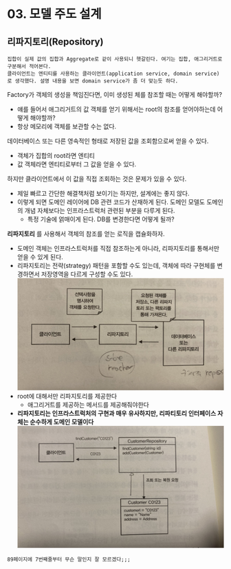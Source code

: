 # 03. 모델 주도 설계
## 리파지토리(Repository)
```
집합이 실제 값의 집합과 Aggregate로 같이 사용되니 헷갈린다. 여기는 집합, 애그리거트로 구분해서 적어본다. 
클라이언트는 엔티티를 사용하는 클라이언트(application service, domain service)로 생각했다. 설명 내용을 보면 domain service가 좀 더 맞는듯 하다. 
```
Factory가 객체의 생성을 책임진다면, 이미 생성된 체를 참조할 때는 어떻게 해야할까?
- 얘를 들어서 애그리거트의 값 객체를 얻기 위해서는 root의 참조를 얻어야하는데 어떻게 해야할까?
- 항상 메모리에 객체를 보관할 수는 없다. 

데이터베이스 또는 다른 영속적인 형태로 저장된 값을 조회함으로써 얻을 수 있다. 
- 객체가 집합의 root라면 엔티티
- 값 객체라면 엔티티로부터 그 값을 얻을 수 있다.

하지만 클라이언트에서 이 값을 직접 조회하는 것은 문제가 있을 수 있다. 
- 제일 빠르고 간단한 해결책처럼 보이기는 하지만, 설계에는 좋지 않다. 
- 이렇게 되면 도메인 레이어에 DB 관련 코드가 산재하게 된다. 도메인 모델도 도메인의 개념 자체보다는 인프라스트럭처 관련된 부분을 다루게 된다. 
   - 특정 기술에 얽매이게 된다. DB를 변경한다면 어떻게 될까?

__리파지토리__ 를 사용해서 객체의 참조를 얻는 로직을 캡슐화하자. 
- 도메인 객체는 인프라스트럭처를 직접 참조하는게 아니라, 리파지토리를 통해서만 얻을 수 있게 된다. 
- 리파지토리는 전략(strategy) 패턴을 포함할 수도 있는데, 객체에 따라 구현체를 변경하면서 저장영역을 다르게 구성할 수도 있다.
   ![2-2](/Images/DDDQ/p90.jpg)
- root에 대해서만 리파지토리를 제공한다
   - 애그리거트를 제공하는 메서드를 제공해줘야한다
- __리파지토리는 인프라스트럭처의 구현과 매우 유사하지만, 리파티토리 인터페이스 자체는 순수하게 도메인 모델이다__
   ![2-2](/Images/DDDQ/p94.jpg)
```
89페이지에 7번째줄부터 무슨 말인지 잘 모르겠다;;;
```